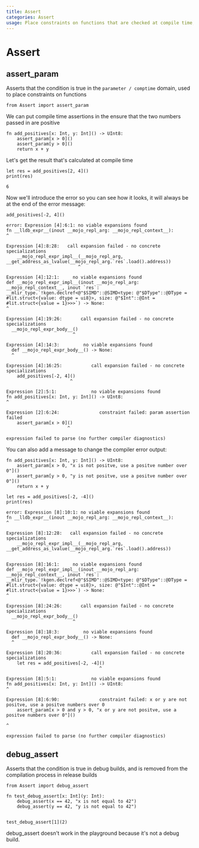```yaml
---
title: Assert
categories: Assert
usage: Place constraints on functions that are checked at compile time, and check conditions only in debug builds
---
```

# Assert
## assert_param
Asserts that the condition is true in the `parameter / comptime` domain, used to place constraints on functions


```mojo
from Assert import assert_param
```

We can put compile time assertions in the ensure that the two numbers passed in are positive


```mojo
fn add_positives[x: Int, y: Int]() -> UInt8:
    assert_param[x > 0]()
    assert_param[y > 0]()
    return x + y
```

Let's get the result that's calculated at compile time


```mojo
let res = add_positives[2, 4]()
print(res)
```

    6


Now we'll introduce the error so you can see how it looks, it will always be at the end of the error message:


```mojo
add_positives[-2, 4]()
```

    error: Expression [4]:6:1: no viable expansions found
    fn __lldb_expr__(inout __mojo_repl_arg: __mojo_repl_context__):
    ^
    
    Expression [4]:8:28:   call expansion failed - no concrete specializations
        __mojo_repl_expr_impl__(__mojo_repl_arg, __get_address_as_lvalue(__mojo_repl_arg.`res`.load().address))
                               ^
    
    Expression [4]:12:1:     no viable expansions found
    def __mojo_repl_expr_impl__(inout __mojo_repl_arg: __mojo_repl_context__, inout `res`: __mlir_type.`!kgen.declref<@"$SIMD"::@SIMD<type: @"$DType"::@DType = #lit.struct<{value: dtype = ui8}>, size: @"$Int"::@Int = #lit.struct<{value = 1}>>>`) -> None:
    ^
    
    Expression [4]:19:26:       call expansion failed - no concrete specializations
      __mojo_repl_expr_body__()
                             ^
    
    Expression [4]:14:3:         no viable expansions found
      def __mojo_repl_expr_body__() -> None:
      ^
    
    Expression [4]:16:25:           call expansion failed - no concrete specializations
        add_positives[-2, 4]()
                            ^
    
    Expression [2]:5:1:             no viable expansions found
    fn add_positives[x: Int, y: Int]() -> UInt8:
    ^
    
    Expression [2]:6:24:               constraint failed: param assertion failed
        assert_param[x > 0]()
                           ^
    
    expression failed to parse (no further compiler diagnostics)

You can also add a message to change the compiler error output:


```mojo
fn add_positives[x: Int, y: Int]() -> UInt8:
    assert_param[x > 0, "x is not positve, use a positve number over 0"]()
    assert_param[y > 0, "y is not positve, use a positve number over 0"]()
    return x + y

let res = add_positives[-2, -4]()
print(res)
```

    error: Expression [8]:10:1: no viable expansions found
    fn __lldb_expr__(inout __mojo_repl_arg: __mojo_repl_context__):
    ^
    
    Expression [8]:12:28:   call expansion failed - no concrete specializations
        __mojo_repl_expr_impl__(__mojo_repl_arg, __get_address_as_lvalue(__mojo_repl_arg.`res`.load().address))
                               ^
    
    Expression [8]:16:1:     no viable expansions found
    def __mojo_repl_expr_impl__(inout __mojo_repl_arg: __mojo_repl_context__, inout `res`: __mlir_type.`!kgen.declref<@"$SIMD"::@SIMD<type: @"$DType"::@DType = #lit.struct<{value: dtype = ui8}>, size: @"$Int"::@Int = #lit.struct<{value = 1}>>>`) -> None:
    ^
    
    Expression [8]:24:26:       call expansion failed - no concrete specializations
      __mojo_repl_expr_body__()
                             ^
    
    Expression [8]:18:3:         no viable expansions found
      def __mojo_repl_expr_body__() -> None:
      ^
    
    Expression [8]:20:36:           call expansion failed - no concrete specializations
        let res = add_positives[-2, -4]()
                                       ^
    
    Expression [8]:5:1:             no viable expansions found
    fn add_positives[x: Int, y: Int]() -> UInt8:
    ^
    
    Expression [8]:6:90:               constraint failed: x or y are not positve, use a positve numbers over 0
        assert_param[x > 0 and y > 0, "x or y are not positve, use a positve numbers over 0"]()
                                                                                             ^
    
    expression failed to parse (no further compiler diagnostics)

## debug_assert
Asserts that the condition is true in debug builds, and is removed from the compilation process in release builds


```mojo
from Assert import debug_assert

fn test_debug_assert[x: Int](y: Int):
    debug_assert(x == 42, "x is not equal to 42")
    debug_assert(y == 42, "y is not equal to 42")


test_debug_assert[1](2)
```

debug_assert doesn't work in the playground because it's not a debug build.
